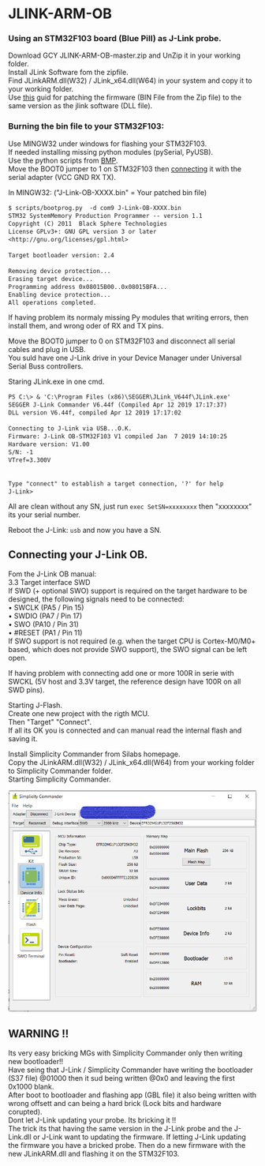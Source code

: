 # JLINK-ARM-OB
   
### Using an STM32F103 board (Blue Pill) as J-Link probe.  
   
Download GCY JLINK-ARM-OB-master.zip and UnZip it in your working folder.  
Install JLink Software fom the zipfile.  
Find JLinkARM.dll(W32) / JLink_x64.dll(W64) in your system and copy it to your working folder.  
Use [this](https://www.programmersought.com/article/93352322668/) guid for patching the firmware (BIN File from the Zip file) to the same version as the jlink software (DLL file).  

### Burning the bin file to your STM32F103:  
Use MINGW32 under windows for flashing your STM32F103.  
If needed installing missing python modules (pySerial, PyUSB).   
Use the python scripts from [BMP](https://github.com/blacksphere/blackmagic/tree/master/scripts).   
Move the BOOT0 jumper to 1 on STM32F103 then [connecting](https://medium.com/@paramaggarwal/converting-an-stm32f103-board-to-a-black-magic-probe-c013cf2cc38c) it with the serial adapter (VCC GND RX TX).  

In MINGW32:  ("J-Link-OB-XXXX.bin" = Your patched bin file)

``` 
$ scripts/bootprog.py  -d com9 J-Link-OB-XXXX.bin  
STM32 SystemMemory Production Programmer -- version 1.1  
Copyright (C) 2011  Black Sphere Technologies  
License GPLv3+: GNU GPL version 3 or later <http://gnu.org/licenses/gpl.html>  
  
Target bootloader version: 2.4  
  
Removing device protection...  
Erasing target device...  
Programming address 0x08015B00..0x08015BFA...  
Enabling device protection...  
All operations completed.  
```  
  
If having problem its normaly missing Py modules that writing errors, then install them, and wrong oder of RX and TX pins.  
  
Move the BOOT0 jumper to 0 on STM32F103 and disconnect all serial cables and plug in USB.  
You suld have one J-Link drive in your Device Manager under Universal Serial Buss controllers.  
  

Staring JLink.exe in one cmd.  
  
``` 
PS C:\> & 'C:\Program Files (x86)\SEGGER\JLink_V644f\JLink.exe' 
SEGGER J-Link Commander V6.44f (Compiled Apr 12 2019 17:17:37)  
DLL version V6.44f, compiled Apr 12 2019 17:17:02  
  
Connecting to J-Link via USB...O.K.  
Firmware: J-Link OB-STM32F103 V1 compiled Jan  7 2019 14:10:25  
Hardware version: V1.00  
S/N: -1  
VTref=3.300V  
  
  
Type "connect" to establish a target connection, '?' for help  
J-Link>  
```  
 All are clean without any SN, just run ```exec SetSN=xxxxxxxx``` then "xxxxxxxx" its your serial number.  

Reboot the J-Link: ```usb``` and now you have a SN.


## Connecting your J-Link OB.  

Fom the J-Link OB manual:  
3.3 Target interface SWD  
If SWD (+ optional SWO) support is required on the target hardware to be designed, the following signals need to be connected:  
• SWCLK (PA5 / Pin 15)  
• SWDIO (PA7 / Pin 17)  
• SWO (PA10 / Pin 31)  
• #RESET (PA1 / Pin 11)  
If SWO support is not required (e.g. when the target CPU is Cortex-M0/M0+ based, which does not provide SWO support), the SWO signal can be left open.  
  
  
If having problem with connecting add one or more 100R in serie with SWCKL (5V host and 3.3V target, the reference design have 100R on all SWD pins).    
  
Starting J-Flash.  
Create one new project with the rigth MCU.  
Then "Target" "Connect".  
If all its OK you is connected and can manual read the internal flash and saving it. 
  
Install Simplicity Commander from Silabs homepage.  
Copy the JLinkARM.dll(W32) / JLink_x64.dll(W64) from your working folder to Simplicity Commander folder.  
Starting Simplicity Commander.  
  
[<img src="SC01.PNG" alt="SimplicityCommander" width="512">](E1743.jpg)
    
 
## WARNING !!
Its very easy bricking MGs with Simplicity Commander only then writing new bootloader!!  
Have seing that J-Link / Simplicity Commander have writing the bootloader (S37 file) @01000 then it sud being written @0x0 and leaving the first 0x1000 blank.   
After boot to bootloader and flashing app (GBL file) it also being written with wrong offsett and can being a hard brick (Lock bits and hardware corupted).  
Dont let J-Link updating your probe. Its bricking it !!   
The trick its that having the same version in the J-Link probe and the J-Link.dll or J-Link want to updating the firmware. If letting J-Link updating the firmware you have a bricked probe. Then do a new firmware with the new JLinkARM.dll and flashing it on the STM32F103.     




